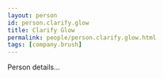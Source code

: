 ```yaml
---
layout: person
id: person.clarify.glow
title: Clarify Glow
permalink: people/person.clarify.glow.html
tags: [company.brush]
---
```


Person details...